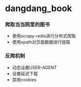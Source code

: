 # dangdang_book

### 爬取当当网里的图书
- 使用scrapy-redis进行分布式爬取
- 使用xpath对页面数据进行提取

### 反爬机制
- 动态设置USER-AGENT
- 设置延迟下载
- 禁用cookies
